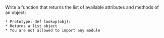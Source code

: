 Write a function that returns the list of available attributes and methods of an object:

	* Prototype: def lookup(obj):
	* Returns a list object
	* You are not allowed to import any module
